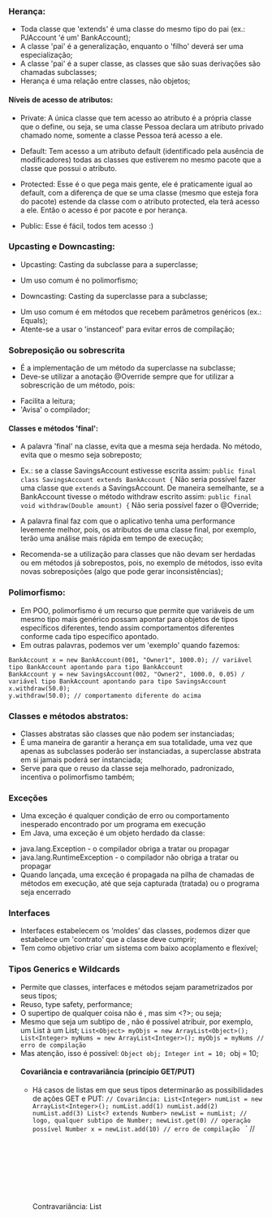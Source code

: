 ### Herança:

- Toda classe que 'extends' é uma classe do mesmo tipo do pai (ex.: PJAccount 'é um' BankAccount);
- A classe 'pai' é a generalização, enquanto o 'filho' deverá ser uma especialização;
- A classe 'pai' é a super classe, as classes que são suas derivações são chamadas subclasses;
- Herança é uma relação entre classes, não objetos;

#### Níveis de acesso de atributos:

- Private: A única classe que tem acesso ao atributo é a própria classe que o define, ou seja, se uma classe Pessoa declara um atributo privado chamado nome, somente a classe Pessoa terá acesso a ele.

- Default: Tem acesso a um atributo default (identificado pela ausência de modificadores) todas as classes que estiverem no mesmo pacote que a classe que possui o atributo.

- Protected: Esse é o que pega mais gente, ele é praticamente igual ao default, com a diferença de que se uma classe (mesmo que esteja fora do pacote) estende da classe com o atributo protected, ela terá acesso a ele. Então o acesso é por pacote e por herança.

- Public: Esse é fácil, todos tem acesso :)

### Upcasting e Downcasting:

- Upcasting: Casting da subclasse para a superclasse;
* Um uso comum é no polimorfismo;
  
- Downcasting: Casting da superclasse para a subclasse;
* Um uso comum é em métodos que recebem parâmetros genéricos (ex.: Equals);
* Atente-se a usar o 'instanceof' para evitar erros de compilação;
  

### Sobreposição ou sobrescrita
- É a implementação de um método da superclasse na subclasse;
- Deve-se utilizar a anotação @Override sempre que for utilizar a sobrescrição de um método, pois:
* Facilita a leitura;
* 'Avisa' o compilador;

#### Classes e métodos 'final':
- A palavra 'final' na classe, evita que a mesma seja herdada. No método, evita que o mesmo seja sobreposto;
* Ex.: se a classe SavingsAccount estivesse escrita assim: ``` public final class SavingsAccount extends BankAccount { ```
Não seria possível fazer uma classe que ```extends``` a SavingsAccount.
De maneira semelhante, se a BankAccount tivesse o método withdraw escrito assim: ```public final void withdraw(Double amount) {```
Não seria possível fazer o @Override;
- A palavra final faz com que o aplicativo tenha uma performance levemente melhor, pois, os atributos de uma classe final, por exemplo, terão uma análise mais rápida em tempo de execução;
* Recomenda-se a utilização para classes que não devam ser herdadas ou em métodos já sobrepostos, pois, no exemplo de métodos, isso evita novas sobreposições (algo que pode gerar inconsistências);

### Polimorfismo:
- Em POO, polimorfismo é um recurso que permite que variáveis de um mesmo tipo mais genérico possam apontar para objetos de tipos específicos diferentes, tendo assim comportamentos diferentes conforme cada tipo específico apontado.
- Em outras palavras, podemos ver um 'exemplo' quando fazemos:
``` 
BankAccount x = new BankAccount(001, "Owner1", 1000.0); // variável tipo BankAccount apontando para tipo BankAccount
BankAccount y = new SavingsAccount(002, "Owner2", 1000.0, 0.05) / variável tipo BankAccount apontando para tipo SavingsAccount
x.withdraw(50.0); 
y.withdraw(50.0); // comportamento diferente do acima
```

### Classes e métodos abstratos:
- Classes abstratas são classes que não podem ser instanciadas;
- É uma maneira de garantir a herança em sua totalidade, uma vez que apenas as subclasses poderão ser instanciadas, a superclasse abstrata em si jamais poderá ser instanciada;
- Serve para que o reuso da classe seja melhorado, padronizado, incentiva o polimorfismo também;

### Exceções
- Uma exceção é qualquer condição de erro ou comportamento inesperado encontrado por um programa em execução
- Em Java, uma exceção é um objeto herdado da classe:
* java.lang.Exception - o compilador obriga a tratar ou propagar
* java.lang.RuntimeException - o compilador não obriga a tratar ou propagar
* Quando lançada, uma exceção é propagada na pilha de chamadas de métodos em execução, até que seja capturada (tratada) ou o programa seja encerrado

### Interfaces
- Interfaces estabelecem os 'moldes' das classes, podemos dizer que estabelece um 'contrato' que a classe deve cumprir;
- Tem como objetivo criar um sistema com baixo acoplamento e flexível;

### Tipos Generics e Wildcards
- Permite que classes, interfaces e métodos sejam parametrizados por seus tipos;
- Reuso, type safety, performance;
- O supertipo de qualquer coisa não é <Object>, mas sim <?>; ou seja;
- Mesmo que <Integer> seja um subtipo de <Object>, não é possível atribuir, por exemplo, um List<Integer> à um List<Object>;
`List<Object> myObjs = new ArrayList<Object>();
List<Integer> myNums = new ArrayList<Integer>();
myObjs = myNums // erro de compilação
`
- Mas atenção, isso é possível: 
 `Object obj;
  Integer int = 10;
 `obj = 10;
  
#### Covariância e contravariância (princípio GET/PUT)
- Há casos de listas em que seus tipos determinarão as possibilidades de ações GET e PUT:
`
// Covariância:
List<Integer> numList = new ArrayList<Integer>();
numList.add(1)
numList.add(2)
numList.add(3)
List<? extends Number> newList = numList; // logo, qualquer subtipo de Number;
newList.get(0) // operação possível
Number x = newList.add(10) // erro de compilação 
`
`
// Contravariância:
List<Object> objList = new ArrayList<Object>();
objList.add("Joe")
objList.add("Maria")

List<? super Number> newList = numList; // logo, qualquer supertipo de Number;
Number x = newList.add(10) // operação possível
Double d = newList.add(10.5) // operação possível
newList.get(0) // erro de compilação
`

#### HashCode e Equals
- São operações da classe Object para comparar se um objeto é igual ao outro;
- HashCode é uma operação mais rápida, porém há uma pequena chance de um falso positivo (mostrar como iguais ao comparar objetos diferentes);
* Devido à limitação de 32 bits, é possível que objetos diferentes acabem gerando um mesmo hashCode, apesar da chance ínfima; 
- Equals é mais lenta, porém nunca erra;
- Tipos comuns (String, Number, Double, etc) já possuem essas implementações, outras classes personalizadas precisam implementá-las;
- Dito isso, para a melhor performance, recomenda-se a utilização de ambos, ex.: Ao percorrer uma lista com milhões de resultados, utilize o hashCode, e quando encontrar hashCodes que coincidam, confirme utilizando o equals.
- É comum que as IDEs já possuam um 'generate' para gerar o hashCode e equals;

#### Set
- Não admite repetições;
- Elementos não possuem posição/index;
- Acesso, inserção e remoção de elementos são rápidos;
- Oferece operações eficientes de conjunto: interseção, união, diferença;
- Principais implementações:
* HashSet - mais rápido (operações O(1) em tabela hash) e não ordenado;
* Tree set - mais lento (operações O(log(n)) em árvore rubro-negra) e ordenado pelo compareTo do objeto (ou Comparator);
* LinkedHashSet - velocidade intermediária e elementos na ordem em que são adicionados;
- Operações add(obj), remove(obj), contains(obj) são baseadas em equals e hashCode, caso não existam, será utilizada comparação de ponteiros;
* Outras operações: clear(), size(), removelf(predicate) addAll(união), retainAll(interseção), removeAll(diferença);

#### Map
- É uma coleção de chave/valor;
- Muito semelhante ao Set:
* Não pode ter repetição de chave;
* Não possuem posição (os objetos são organizados pela chave);
* Operações rápidas de acesso, inserção e remoção;
* Implementações comuns HashMap, TreeMap, LinkedHashMap;
* Operações put(key,value) operação para inserir chave/valor, remove(key), containsKey(key), get(key) são baseadas em equals e hashCode, caso não existam, será utilizada comparação de ponteiros;
* Outras operações: clear(), size(), keySet() retorna um Set das chaves, values() retorna uma Collection de valores;
- Uso comum: cookies, localStorage, outros com modelo chave/valor;

### Manuseando DB
#### Conexão com o DB:
- Configurar adaptador para o respectivo DB (ex. MySQLConnector);
- Crie classe para gerenciar conexão/desconexão com o DB;

#### Recuperação de dados do DB:
- Classe Statement: é a classe que montará uma query para consulta no DB, retornando um resultSet;
- Classe ResultSet: o resultSet é semelhante a um 'Map' Key/value de posições e valores da busca realizada, tendo os métodos:
- first(): move para a primeira posição, posição 1;
- beforeFirst(): move para a posição 0; 
- next(): move para o próximo, retornará false caso dado na última posição;
- absolute(int): move para a posição informada;

#### Inserção de dados no DB:
- Inserção simples com o preparedStatement;
- Update com executeUpdate;
- Inserção com recuperação de Id;
- statement.RETURN_GENERATED_KEYS e getGeneratedKeys;

#### Update de dados no DB:
- Inserção simples com o preparedStatement;
- Update com executeUpdate;
- Inserção com recuperação de Id;
- statement.RETURN_GENERATED_KEYS e getGeneratedKeys;


## DAO PATTERN
- A ideia geral de DAO é ter um objeto responsável por fazer o acesso aos dados de cada entidade, ex.: existindo uma entidade Cliente, deve existir o ClienteDAO, responsável pelo acesso aos dados;
- Links úteis: https://www.devmedia.com.br/dao-pattern-persistencia-de-dados-utilizando-o-padrao-dao/30999 ; https://www.oracle.com/java/technologies/dataaccessobject.html ;
- Cada DAO deve ser definido por uma interface;
- A injeção de dependência pode ser feita via padrão de projeto Factory (normalmente quando não se utiliza um framework);